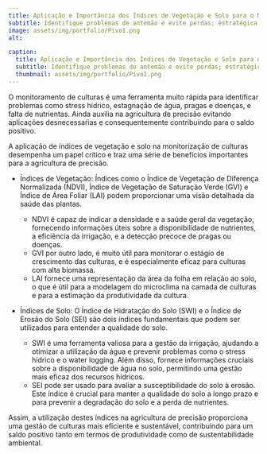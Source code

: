 ```yaml
---
title: Aplicação e Importância dos Índices de Vegetação e Solo para o Monitoramento de Culturas Agrícolas
subtitle: Identifique problemas de antemão e evite perdas; estratégica dos índices NDVI, GVI, LAI, SWI e SEI para Agricultura de Precisão
image: assets/img/portfolio/Pivo1.png
alt: 

caption:
  title: Aplicação e Importância dos Índices de Vegetação e Solo para o Monitoramento de Culturas Agrícolas
  subtitle: Identifique problemas de antemão e evite perdas; estratégica dos índices NDVI, GVI, LAI, SWI e SEI para Agricultura de Precisão
  thumbnail: assets/img/portfolio/Pivo1.png
---
```

O monitoramento de culturas é uma ferramenta muito rápida para identificar problemas como stress hídrico, estagnação de água, pragas e doenças, e falta de nutrientas.
Ainda auxilia na agricultura de precisão evitando aplicações desnecessaŕias e consequentemente contribuindo para o saldo positivo.

A aplicação de índices de vegetação e solo na monitorização de culturas desempenha um papel crítico e traz uma série de benefícios importantes para a agricultura de precisão.

- Índices de Vegetação: Índices como o Índice de Vegetação de Diferença Normalizada (NDVI), Índice de Vegetação de Saturação Verde (GVI) e Índice de Área Foliar (LAI) podem proporcionar uma visão detalhada da saúde das plantas.
  - NDVI é capaz de indicar a densidade e a saúde geral da vegetação, fornecendo informações úteis sobre a disponibilidade de nutrientes, a eficiência da irrigação, e a detecção precoce de pragas ou doenças.
  - GVI por outro lado, é muito útil para monitorar o estágio de crescimento das culturas, e é especialmente eficaz para culturas com alta biomassa.
  - LAI fornece uma representação da área da folha em relação ao solo, o que é útil para a modelagem do microclima na camada de culturas e para a estimação da produtividade da cultura.

- Índices de Solo: O Índice de Hidratação do Solo (SWI) e o Índice de Erosão do Solo (SEI) são dois índices fundamentais que podem ser utilizados para entender a qualidade do solo.
  - SWI é uma ferramenta valiosa para a gestão da irrigação, ajudando a otimizar a utilização da água e prevenir problemas como o stress hídrico e o water logging. Além disso, fornece informações cruciais sobre a disponibilidade de água no solo, permitindo uma gestão mais eficaz dos recursos hídricos.
  - SEI pode ser usado para avaliar a susceptibilidade do solo à erosão. Este índice é crucial para manter a qualidade do solo a longo prazo e para prevenir a degradação do solo e a perda de nutrientes.

Assim, a utilização destes índices na agricultura de precisão proporciona uma gestão de culturas mais eficiente e sustentável, contribuindo para um saldo positivo tanto em termos de produtividade como de sustentabilidade ambiental.
